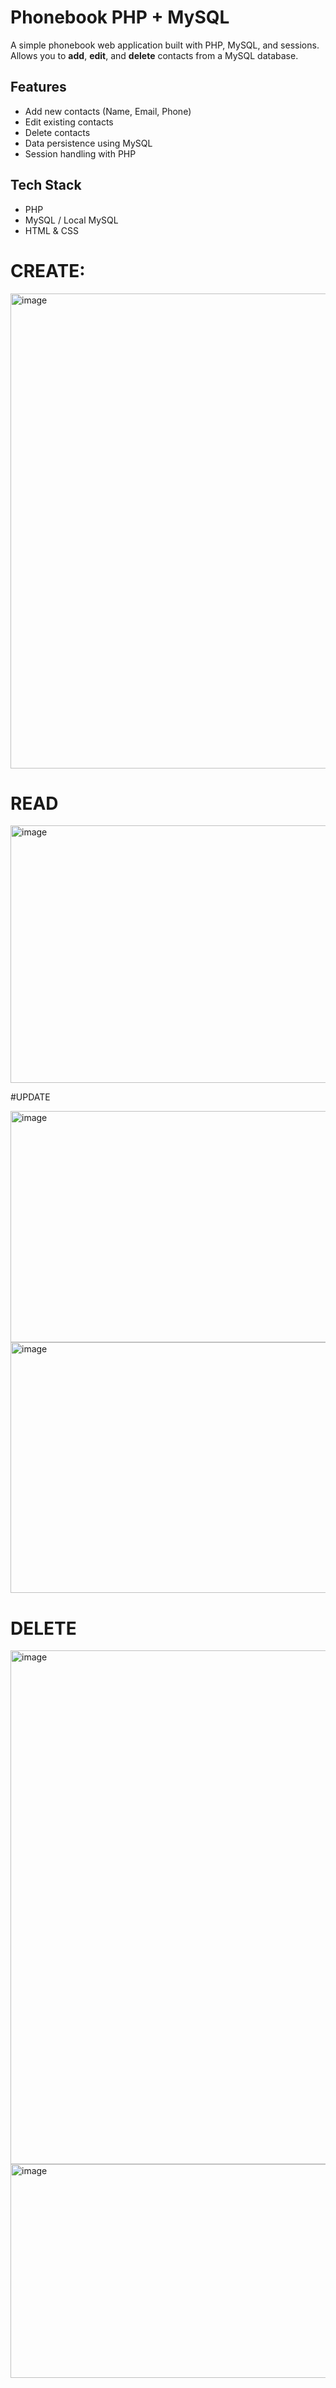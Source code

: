 # Phonebook PHP + MySQL

A simple phonebook web application built with PHP, MySQL, and sessions.  
Allows you to **add**, **edit**, and **delete** contacts from a MySQL database.

## Features

- Add new contacts (Name, Email, Phone)
- Edit existing contacts
- Delete contacts
- Data persistence using MySQL
- Session handling with PHP

## Tech Stack

- PHP
- MySQL / Local MySQL
- HTML & CSS

# CREATE:

<img width="947" height="760" alt="image" src="https://github.com/user-attachments/assets/5ed307b1-d7c1-45f1-8d54-c3af626f64ac" />

# READ

<img width="961" height="412" alt="image" src="https://github.com/user-attachments/assets/0a36b152-32eb-4160-b843-39b014b4c91e" />

#UPDATE

<img width="945" height="370" alt="image" src="https://github.com/user-attachments/assets/8bb6fd7c-e615-43d3-b6cb-41974b01e66f" />
<img width="933" height="401" alt="image" src="https://github.com/user-attachments/assets/c08aff99-693f-4862-a982-d22b3dce7631" />

# DELETE

<img width="927" height="822" alt="image" src="https://github.com/user-attachments/assets/233774ec-2672-42ea-973f-5e1799924aa2" />
<img width="927" height="342" alt="image" src="https://github.com/user-attachments/assets/3142ca52-56e4-4946-bffe-c853ccbef900" />

